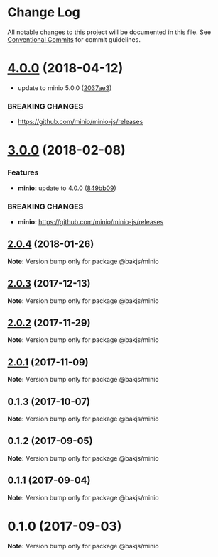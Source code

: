 # Change Log

All notable changes to this project will be documented in this file.
See [Conventional Commits](https://conventionalcommits.org) for commit guidelines.

<a name="4.0.0"></a>
# [4.0.0](https://github.com/bakjs/plugins/compare/@bakjs/minio@3.0.0...@bakjs/minio@4.0.0) (2018-04-12)


* update to minio 5.0.0 ([2037ae3](https://github.com/bakjs/plugins/commit/2037ae3))


### BREAKING CHANGES

* https://github.com/minio/minio-js/releases




<a name="3.0.0"></a>
# [3.0.0](https://github.com/bakjs/plugins/compare/@bakjs/minio@2.0.4...@bakjs/minio@3.0.0) (2018-02-08)


### Features

* **minio:** update to 4.0.0 ([849bb09](https://github.com/bakjs/plugins/commit/849bb09))


### BREAKING CHANGES

* **minio:** https://github.com/minio/minio-js/releases




<a name="2.0.4"></a>
## [2.0.4](https://github.com/bakjs/plugins/compare/@bakjs/minio@2.0.3...@bakjs/minio@2.0.4) (2018-01-26)




**Note:** Version bump only for package @bakjs/minio

<a name="2.0.3"></a>
## [2.0.3](https://github.com/bakjs/plugins/compare/@bakjs/minio@2.0.2...@bakjs/minio@2.0.3) (2017-12-13)




**Note:** Version bump only for package @bakjs/minio

<a name="2.0.2"></a>
## [2.0.2](https://github.com/bakjs/plugins/compare/@bakjs/minio@2.0.1...@bakjs/minio@2.0.2) (2017-11-29)




**Note:** Version bump only for package @bakjs/minio

<a name="2.0.1"></a>
## [2.0.1](https://github.com/bakjs/plugins/compare/@bakjs/minio@0.1.3...@bakjs/minio@2.0.1) (2017-11-09)




**Note:** Version bump only for package @bakjs/minio

<a name="0.1.3"></a>
## 0.1.3 (2017-10-07)




**Note:** Version bump only for package @bakjs/minio

<a name="0.1.2"></a>
## 0.1.2 (2017-09-05)




**Note:** Version bump only for package @bakjs/minio

<a name="0.1.1"></a>
## 0.1.1 (2017-09-04)




**Note:** Version bump only for package @bakjs/minio

<a name="0.1.0"></a>
# 0.1.0 (2017-09-03)




**Note:** Version bump only for package @bakjs/minio
